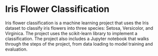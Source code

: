 # Iris Flower Classification
Iris flower classification is a machine learning project that uses the Iris dataset to classify iris flowers into three species: Setosa, Versicolor, and Virginica. 
The project uses the scikit-learn library to implement a classification. 
The project also includes a Jupyter notebook that walks through the steps of the project, from data loading to model training and evaluation.
